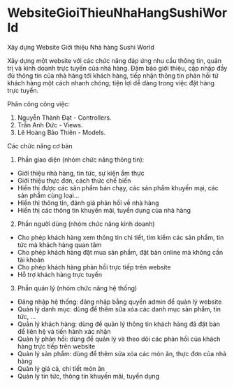 # WebsiteGioiThieuNhaHangSushiWorld
Xây dựng Website Giới thiệu Nhà hàng Sushi World

Xây dựng một website với các chức năng đáp ứng nhu cầu thông tin, quản trị và kinh doanh trực tuyến của nhà hàng. Đảm bảo giới thiệu, cập nhập đầy đủ thông tin của nhà hàng tới khách hàng, tiếp nhận thông tin phản hồi từ khách hàng một cách nhanh chóng; tiện lợi dễ dàng trong việc đặt hàng trực tuyến.

Phân công công việc:
  1. Nguyễn Thành Đạt - Controllers.
  2. Trần Anh Đức -  Views.
  3. Lê Hoàng Bảo Thiên - Models.
  
Các chức năng cơ bản
  1. Phần giao diện (nhóm chức năng thông tin):
  - Giới thiệu nhà hàng, tin tức, sự kiện ẩm thực
  - Giới thiệu thực đơn, cách thức chế biến
  - Hiển thị được các sản phẩm bán chạy, các sản phẩm khuyến mại, các sản phẩm cùng loại…
  - Hiển thị thông tin, đánh giá phản hồi về nhà hàng
  - Hiển thị các thông tin khuyến mãi, tuyển dụng của nhà hàng
  
  2. Phần người dùng (nhóm chức năng kinh doanh)
  - Cho phép khách hàng xem thông tin chi tiết, tìm kiếm các sản phẩm, tin tức mà khách hàng quan tâm
  - Cho phép khách hàng đặt mua sản phẩm, đặt bàn online mà không cần tài khoản
  - Cho phép khách hàng phản hồi trực tiếp trên website
  - Hỗ trợ khách hàng trực tuyến 
  
  3. Phần quản lý (nhóm chức năng hệ thống)
  - Đăng nhập hệ thống: đăng nhập bằng quyền admin để quản lý website
  - Quản lý danh mục: dùng để thêm sửa xóa các danh mục sản phẩm, tin tức, ...
  - Quản lý khách hàng: dùng để quản lý thông tin khách hàng đã đặt bàn để liên hệ và tiến hành xác nhận
  - Quản lý phản hồi: dùng để quản lý và theo dõi các phản hồi của khách hàng trực tiếp trên website
  - Quản lý sản phẩm: dùng để thêm sửa xóa các món ăn, thực đơn của nhà hàng
  - Quản lý giá cả, chi tiết món ăn
  - Quản lý tin tức, thông tin khuyến mãi, tuyển dụng
